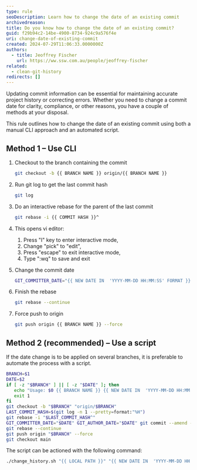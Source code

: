 ```yaml
---
type: rule
seoDescription: Learn how to change the date of an existing commit
archivedreason:
title: Do you know how to change the date of an existing commit?
guid: f29b94c2-14be-4900-8734-924c9a576f4e
uri: change-date-of-existing-commit
created: 2024-07-29T11:06:33.0000000Z
authors:
  - title: Jeoffrey Fischer
    url: https://ww.ssw.com.au/people/jeoffrey-fischer
related:
  - clean-git-history
redirects: []
---
```


Updating commit information can be essential for maintaining accurate project history or correcting errors. Whether you need to change a commit date for clarity, compliance, or other reasons, you have a couple of methods at your disposal.

This rule outlines how to change the date of an existing commit using both a manual CLI approach and an automated script.

<!--endintro-->

## Method 1 – Use CLI

1. Checkout to the branch containing the commit

   ```bash
   git checkout -b {{ BRANCH NAME }} origin/{{ BRANCH NAME }}
   ```

2. Run git log to get the last commit hash

   ```bash
   git log
   ```

3. Do an interactive rebase for the parent of the last commit

   ```bash
   git rebase -i {{ COMMIT HASH }}^
   ```

4. This opens vi editor:

   1. Press "I" key to enter interactive mode,
   2. Change "pick" to "edit",
   3. Press "escape" to exit interactive mode,
   4. Type ":wq" to save and exit

5. Change the commit date

   ```bash
   GIT_COMMITTER_DATE="{{ NEW DATE IN  'YYYY-MM-DD HH:MM:SS' FORMAT }}" GIT_AUTHOR_DATE="{{ NEW DATE IN  'YYYY-MM-DD HH:MM:SS' FORMAT }}" git commit --amend --no-edit
   ```

6. Finish the rebase

   ```bash
   git rebase --continue
   ```

7. Force push to origin

   ```bash
   git push origin {{ BRANCH NAME }} --force
   ```

## Method 2 (recommended) – Use a script

If the date change is to be applied on several branches, it is preferable to automate the process with a script.

```bash
BRANCH=$1
DATE=$2
if [ -z "$BRANCH" ] || [ -z "$DATE" ]; then
   echo "Usage: $0 {{ BRANCH NAME }} {{ NEW DATE IN  'YYYY-MM-DD HH:MM:SS' FORMAT }}"
   exit 1
fi
git checkout -b "$BRANCH" "origin/$BRANCH"
LAST_COMMIT_HASH=$(git log -n 1 --pretty=format:"%H")
git rebase -i "$LAST_COMMIT_HASH^"
GIT_COMMITTER_DATE="$DATE" GIT_AUTHOR_DATE="$DATE" git commit --amend --no-edit
git rebase --continue
git push origin "$BRANCH" --force
git checkout main
```

The script can be actioned with the following command:

```bash
./change_history.sh "{{ LOCAL PATH }}" "{{ NEW DATE IN  'YYYY-MM-DD HH:MM:SS' FORMAT }}"
```
